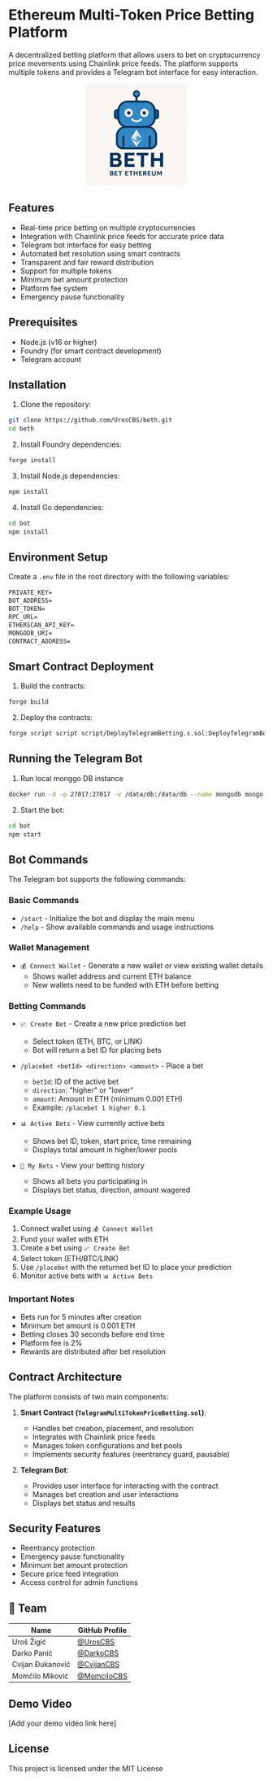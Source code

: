 # Ethereum Multi-Token Price Betting Platform

A decentralized betting platform that allows users to bet on cryptocurrency price movements using Chainlink price feeds. The platform supports multiple tokens and provides a Telegram bot interface for easy interaction.

<p align="center">
  <img src="./logo.jpeg" alt="Logo" width="200" />
</p>

## Features

- Real-time price betting on multiple cryptocurrencies
- Integration with Chainlink price feeds for accurate price data
- Telegram bot interface for easy betting
- Automated bet resolution using smart contracts
- Transparent and fair reward distribution
- Support for multiple tokens
- Minimum bet amount protection
- Platform fee system
- Emergency pause functionality

## Prerequisites

- Node.js (v16 or higher)
- Foundry (for smart contract development)
- Telegram account

## Installation

1. Clone the repository:

```bash
git clone https://github.com/UrosCBS/beth.git
cd beth
```

2. Install Foundry dependencies:

```bash
forge install
```

3. Install Node.js dependencies:

```bash
npm install
```

4. Install Go dependencies:

```bash
cd bot
npm install
```

## Environment Setup

Create a `.env` file in the root directory with the following variables:

```env
PRIVATE_KEY=
BOT_ADDRESS=
BOT_TOKEN=
RPC_URL=
ETHERSCAN_API_KEY=
MONGODB_URI=
CONTRACT_ADDRESS=

```

## Smart Contract Deployment

1. Build the contracts:

```bash
forge build
```

2. Deploy the contracts:

```bash
forge script script script/DeployTelegramBetting.s.sol:DeployTelegramBetting --rpc-url $RPC_URL --private-key $PRIVATE_KEY --broadcast
```

## Running the Telegram Bot

1. Run local monggo DB instance

```bash
docker run -d -p 27017:27017 -v /data/db:/data/db --name mongodb mongo
``` 

2. Start the bot:

```bash
cd bot
npm start
```

## Bot Commands

The Telegram bot supports the following commands:

### Basic Commands

- `/start` - Initialize the bot and display the main menu
- `/help` - Show available commands and usage instructions

### Wallet Management

- `💰 Connect Wallet` - Generate a new wallet or view existing wallet details
  - Shows wallet address and current ETH balance
  - New wallets need to be funded with ETH before betting

### Betting Commands

- `📈 Create Bet` - Create a new price prediction bet

  - Select token (ETH, BTC, or LINK)
  - Bot will return a bet ID for placing bets

- `/placebet <betId> <direction> <amount>` - Place a bet

  - `betId`: ID of the active bet
  - `direction`: "higher" or "lower"
  - `amount`: Amount in ETH (minimum 0.001 ETH)
  - Example: `/placebet 1 higher 0.1`

- `📊 Active Bets` - View currently active bets

  - Shows bet ID, token, start price, time remaining
  - Displays total amount in higher/lower pools

- `📝 My Bets` - View your betting history
  - Shows all bets you participating in
  - Displays bet status, direction, amount wagered

### Example Usage

1. Connect wallet using `💰 Connect Wallet`
2. Fund your wallet with ETH
3. Create a bet using `📈 Create Bet`
4. Select token (ETH/BTC/LINK)
5. Use `/placebet` with the returned bet ID to place your prediction
6. Monitor active bets with `📊 Active Bets`

### Important Notes

- Bets run for 5 minutes after creation
- Minimum bet amount is 0.001 ETH
- Betting closes 30 seconds before end time
- Platform fee is 2%
- Rewards are distributed after bet resolution

## Contract Architecture

The platform consists of two main components:

1. **Smart Contract (`TelegramMultiTokenPriceBetting.sol`)**:

   - Handles bet creation, placement, and resolution
   - Integrates with Chainlink price feeds
   - Manages token configurations and bet pools
   - Implements security features (reentrancy guard, pausable)

2. **Telegram Bot**:
   - Provides user interface for interacting with the contract
   - Manages bet creation and user interactions
   - Displays bet status and results

## Security Features

- Reentrancy protection
- Emergency pause functionality
- Minimum bet amount protection
- Secure price feed integration
- Access control for admin functions

## 👥 Team

| Name             | GitHub Profile                               |
| ---------------- | -------------------------------------------- |
| Uroš Žigić       | [@UrosCBS](https://github.com/UrosCBS)       |
| Darko Panić      | [@DarkoCBS](https://github.com/DarkoCBS)     |
| Cvijan Đukanović | [@CvijanCBS](https://github.com/CvijanCBS)   |
| Momčilo Miković  | [@MomciloCBS](https://github.com/MomciloCBS) |

## Demo Video

[Add your demo video link here]

## License

This project is licensed under the MIT License
